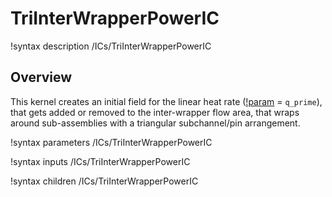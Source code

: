 # TriInterWrapperPowerIC

!syntax description /ICs/TriInterWrapperPowerIC

## Overview

<!-- -->

This kernel creates an initial field for the linear heat rate ([!param](/ICs/TriInterWrapperPowerIC/variable) = `q_prime`), that gets added or removed to the inter-wrapper flow area, that wraps around sub-assemblies with a triangular subchannel/pin arrangement.

!syntax parameters /ICs/TriInterWrapperPowerIC

!syntax inputs /ICs/TriInterWrapperPowerIC

!syntax children /ICs/TriInterWrapperPowerIC
